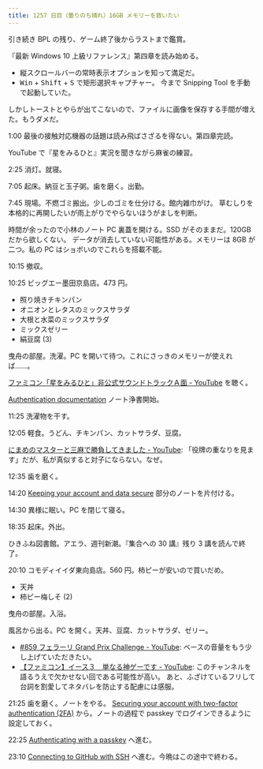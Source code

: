 ```yaml
---
title: 1257 日目（曇りのち晴れ）16GB メモリーを救いたい
---
```


引き続き BPL の残り、ゲーム終了後からラストまで鑑賞。

『最新 Windows 10 上級リファレンス』第四章を読み始める。

* 縦スクロールバーの常時表示オプションを知って満足だ。
* <kbd>Win</kbd> + <kbd>Shift</kbd> + <kbd>S</kbd> で矩形選択キャプチャー。
  今まで Snipping Tool を手動で起動していた。

しかしトーストとやらが出てこないので、ファイルに画像を保存する手間が増えた。もうダメだ。

1:00 最後の接触対応機器の話題は読み飛ばさざるを得ない。第四章完読。

YouTube で『星をみるひと』実況を聞きながら麻雀の練習。

2:25 消灯。就寝。

7:05 起床。納豆と玉子粥。歯を磨く。出勤。

7:45 現場。不燃ゴミ搬出。少しのゴミを仕分ける。館内雑巾がけ。
草むしりを本格的に再開したいが雨上がりでやらないほうがましを判断。

時間が余ったので小林のノート PC 裏蓋を開ける。SSD がそのままだ。120GB だから欲しくない。
データが消去していない可能性がある。メモリーは 8GB が二つ。私の PC はショボいのでこれらを搭載不能。

10:15 撤収。

10:25 ビッグエー墨田京島店。473 円。

* 照り焼きチキンパン
* オニオンとレタスのミックスサラダ
* 大根と水菜のミックスサラダ
* ミックスゼリー
* 絹豆腐 (3)

曳舟の部屋。洗濯。PC を開いて待つ。これにさっきのメモリーが使えれば……。

[ファミコン「星をみるひと」非公式サウンドトラックＡ面 - YouTube](https://www.youtube.com/watch?v=W4uAgxH3umo)
を聴く。

[Authentication documentation](https://docs.github.com/en/authentication) ノート浄書開始。

11:25 洗濯物を干す。

12:05 軽食。うどん、チキンパン、カットサラダ、豆腐。

[にまめのマスターと三麻で勝負してきました - YouTube](https://www.youtube.com/watch?v=AiHCgD8Ha9Y):
「役牌の重なりを見ます」だが、私が真似すると対子にならない。なぜ。

12:35 歯を磨く。

14:20 [Keeping your account and data secure](https://docs.github.com/en/authentication/keeping-your-account-and-data-secure)
部分のノートを片付ける。

14:30 異様に眠い。PC を閉じて寝る。

18:35 起床。外出。

ひきふね図書館。アエラ、週刊新潮。『集合への 30 講』残り 3 講を読んで終了。

20:10 コモディイイダ東向島店。560 円。柿ピーが安いので買いだめ。

* 天丼
* 柿ピー梅しそ (2)

曳舟の部屋。入浴。

風呂から出る。PC を開く。天丼、豆腐、カットサラダ、ゼリー。

* [#859 フェラーリ Grand Prix Challenge - YouTube](https://www.youtube.com/watch?v=mtj4Kl7AL7I):
  ベースの音量をもう少し上げていただきたい。
* [【ファミコン】イース３　単なる神ゲーです - YouTube](https://www.youtube.com/watch?v=uYeQWZR38c0):
  このチャンネルを語るうえで欠かせない回である可能性が高い。
  あと、ふざけているフリして台詞を割愛してネタバレを防止する配慮には感服。

21:25 歯を磨く。ノートをやる。
[Securing your account with two-factor authentication (2FA)](https://docs.github.com/en/authentication/securing-your-account-with-two-factor-authentication-2fa)
から。ノートの過程で passkey でログインできるように設定しておく。

22:25 [Authenticating with a passkey](https://docs.github.com/en/authentication/authenticating-with-a-passkey)
へ進む。

23:10 [Connecting to GitHub with SSH](https://docs.github.com/en/authentication/connecting-to-github-with-ssh)
へ進む。今晩はこの途中で終わる。
